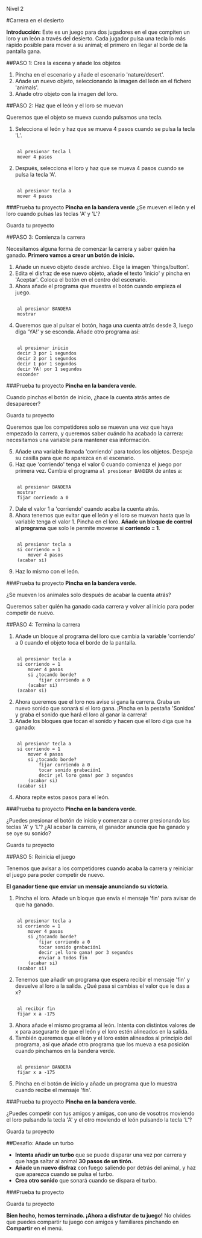 Nivel 2

#Carrera en el desierto

__Introducción:__
Este es un juego para dos jugadores en el que compiten un loro y un león a través del desierto. Cada jugador pulsa una tecla lo más rápido posible para mover a su animal; el primero en llegar al borde de la pantalla gana.

##PASO 1: Crea la escena y añade los objetos

1. Pincha en el escenario y añade el escenario 'nature/desert'.
2. Añade un nuevo objeto, seleccionando la imagen del león en el fichero 'animals'.
3. Añade otro objeto con la imagen del loro.



##PASO 2: Haz que el león y el loro se muevan


Queremos que el objeto se mueva cuando pulsamos una tecla.


1. Selecciona el león y haz que se mueva 4 pasos cuando se pulsa la tecla 'L'.

```scratch

	al presionar tecla l
	mover 4 pasos
```

2. Después, selecciona el loro y haz que se mueva 4 pasos cuando se pulsa la tecla 'A'.

```scratch

	al presionar tecla a
	mover 4 pasos
```

###Prueba tu proyecto
__Pincha en la bandera verde__ 
¿Se mueven el león y el loro cuando pulsas las teclas 'A' y 'L'?

Guarda tu proyecto


##PASO 3: Comienza la carrera

Necesitamos alguna forma de comenzar la carrera y saber quién ha ganado. __Primero vamos a crear un botón de inicio.__

1. Añade un nuevo objeto desde archivo. Elige la imagen 'things/button'.
2. Edita el disfraz de ese nuevo objeto, añade el texto 'inicio' y pincha en 'Aceptar'. Coloca el botón en el centro del escenario.
3. Ahora añade el programa que muestra el botón cuando empieza el juego.

```scratch

	al presionar BANDERA
	mostrar
```
4. Queremos que al pulsar el botón, haga una cuenta atrás desde 3, luego diga 'YA!' y se esconda. Añade otro programa así:

```scratch

	al presionar inicio
	decir 3 por 1 segundos
	decir 2 por 1 segundos
	decir 1 por 1 segundos
	decir YA! por 1 segundos
	esconder
```
###Prueba tu proyecto
__Pincha en la bandera verde.__

Cuando pinchas el botón de inicio, ¿hace la cuenta atrás antes de desaparecer?

Guarda tu proyecto

Queremos que los competidores solo se muevan una vez que haya empezado la carrera, y queremos saber cuándo ha acabado la carrera: necesitamos una variable para mantener esa información.

5. Añade una variable llamada 'corriendo' para todos los objetos. Despeja su casilla para que no aparezca en el escenario.
6. Haz que 'corriendo' tenga el valor 0 cuando comienza el juego por primera vez. Cambia el programa `al presionar BANDERA` de antes a:

```scratch

	al presionar BANDERA
	mostrar
	fijar corriendo a 0
```
7. Dale el valor 1 a 'corriendo' cuando acaba la cuenta atrás.
8. Ahora tenemos que evitar que el león y el loro se muevan hasta que la variable tenga el valor 1. Pincha en el loro. __Añade un bloque de control al programa__ que solo le permite moverse si __corriendo = 1__.

```scratch

	al presionar tecla a
	si corriendo = 1
		mover 4 pasos
	(acabar si)
```
9. Haz lo mismo con el león.

###Prueba tu proyecto
__Pincha en la bandera verde.__

¿Se mueven los animales solo después de acabar la cuenta atrás?

Queremos saber quién ha ganado cada carrera y volver al inicio para poder competir de nuevo.

##PASO 4: Termina la carrera

1. Añade un bloque al programa del loro que cambia la variable 'corriendo' a 0 cuando el objeto toca el borde de la pantalla.

```scratch

	al presionar tecla a
	si corriendo = 1
		mover 4 pasos
		si ¿tocando borde?
			fijar corriendo a 0
		(acabar si)
	(acabar si)
```
2. Ahora queremos que el loro nos avise si gana la carrera. Graba un nuevo sonido que sonará si el loro gana. ¡Pincha en la pestaña 'Sonidos' y graba el sonido que hará el loro al ganar la carrera!
3. Añade los bloques que tocan el sonido y hacen que el loro diga que ha ganado:

```scratch

	al presionar tecla a
	si corriendo = 1
		mover 4 pasos
		si ¿tocando borde?
			fijar corriendo a 0
			tocar sonido grabación1
			decir ¡el loro gana! por 3 segundos
		(acabar si)
	(acabar si)
```
4. Ahora repite estos pasos para el león.

###Prueba tu proyecto
__Pincha en la bandera verde.__

¿Puedes presionar el botón de inicio y comenzar a correr presionando las teclas 'A' y 'L'?
¿Al acabar la carrera, el ganador anuncia que ha ganado y se oye su sonido?

Guarda tu proyecto

##PASO 5: Reinicia el juego

Tenemos que avisar a los competidores cuando acaba la carrera y reiniciar el juego para poder competir de nuevo.

__El ganador tiene que enviar un mensaje anunciando su victoria.__

1. Pincha el loro.
Añade un bloque que envía el mensaje 'fin' para avisar de que ha ganado.

```scratch

	al presionar tecla a
	si corriendo = 1
		mover 4 pasos
		si ¿tocando borde?
			fijar corriendo a 0
			tocar sonido grabación1
			decir ¡el loro gana! por 3 segundos
			enviar a todos fin
		(acabar si)
	(acabar si)
```
2. Tenemos que añadir un programa que espera recibir el mensaje 'fin' y devuelve al loro a la salida. ¿Qué pasa si cambias el valor que le das a x?

```scratch

	al recibir fin
	fijar x a -175
```
3. Ahora añade el mismo programa al león. Intenta con distintos valores de x para asegurarte de que el león y el loro estén alineados en la salida.
4. También queremos que el león y el loro estén alineados al principio del programa, así que añade otro programa que los mueva a esa posición cuando pinchamos en la bandera verde.

```scratch

	al presionar BANDERA
	fijar x a -175
```
5. Pincha en el botón de inicio y añade un programa que lo muestra cuando recibe el mensaje 'fin'.

###Prueba tu proyecto
__Pincha en la bandera verde.__


¿Puedes competir con tus amigos y amigas, con uno de vosotros moviendo el loro pulsando la tecla 'A' y el otro moviendo el león pulsando la tecla 'L'?

Guarda tu proyecto

##Desafío: Añade un turbo

* __Intenta añadir un turbo__ que se puede disparar una vez por carrera y que haga saltar al animal __30 pasos de un tirón.__
* __Añade un nuevo disfraz__ con fuego saliendo por detrás del animal, y haz que aparezca cuando se pulsa el turbo.
* __Crea otro sonido__ que sonará cuando se dispara el turbo.

###Prueba tu proyecto

Guarda tu proyecto


__Bien hecho, hemos terminado. ¡Ahora a disfrutar de tu juego!__
No olvides que puedes compartir tu juego con amigos y familiares pinchando en __Compartir__ en el menú.
